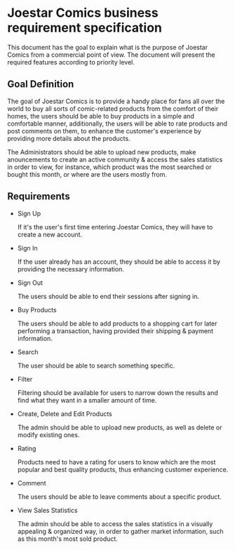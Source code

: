 # Joestar Comics business requirement specification

This document has the goal to explain what is the purpose of Joestar Comics from a commercial point of view.
The document will present the required features according to priority level.

## Goal Definition 

The goal of Joestar Comics is to provide a handy place for fans all over the world to buy all sorts of comic-related products from the comfort of their homes, the users should be able to buy products in a simple and comfortable manner, additionally, the users will be able to rate products and post comments on them, to enhance the customer's experience by providing more details about the products.

The Administrators should be able to upload new products, make anouncements to create an active community & access the sales statistics in order to view, for instance, which product was the most searched or bought this month, or where are the users mostly from.

## Requirements
 
- Sign Up
    
    If it's the user's first time entering Joestar Comics, they will have to create a new account.

- Sign In

    If the user already has an account, they should be able to access it by providing the necessary information.

- Sign Out

    The users should be able to end their sessions after signing in.

- Buy Products

    The users should be able to add products to a shopping cart for later performing a transaction, having provided their shipping & payment information.

- Search
    
    The user should be able to search something specific.

- Filter
    
   Filtering should be available for users to narrow down the results and find what they want in a smaller amount of time.

- Create, Delete and Edit Products

    The admin should be able to upload new products, as well as delete or modify existing ones.

- Rating
    
    Products need to have a rating for users to know which are the most popular and best quality products, thus enhancing customer experience.

- Comment

    The users should be able to leave comments about a specific product.

- View Sales Statistics

    The admin should be able to access the sales statistics in a visually appealing & organized way, in order to gather market information, such as this month's most sold product.